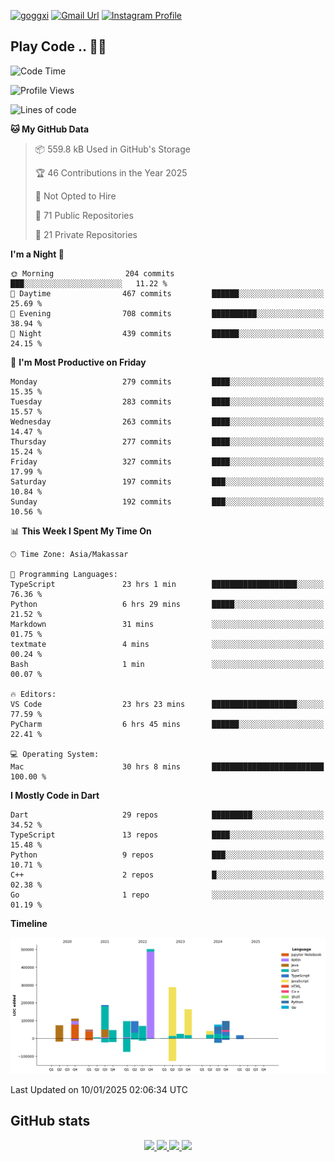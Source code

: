 [![goggxi](https://img.shields.io/badge/Portofolio-Goggxi-orange)](https://goggxi.github.io)
[![Gmail Url](https://img.shields.io/twitter/url?label=Goggxi@gmail.com&logo=gmail&style=social&url=http%3A%2F%2Fmailto%3Acontact.Goggxi@gmail.com)](mailto:Goggxi@gmail.com) [![Instagram Profile](https://img.shields.io/twitter/url?label=moh_rifkan&logo=instagram&style=social&url=https://www.instagram.com/moh_rifkan/)](https://www.instagram.com/moh_rifkan/)

## Play Code .. 💬🚀

<!-- [![Moh Rifkan GitHub stats](https://github-readme-stats.vercel.app/api?username=goggxi&count_private=true&show_icons=true&theme=dracula&custom_title=Goggxi%20Statistic%20🚀)](https://github.com/goggxi/goggxi)

[![Top Langs](https://github-readme-stats.vercel.app/api/top-langs/?username=goggxi&langs_count=8&layout=compact&show_icons=true&theme=dracula)](https://github.com/goggxi/goggxi) -->

<!--START_SECTION:waka-->
![Code Time](http://img.shields.io/badge/Code%20Time-3%2C914%20hrs%2022%20mins-blue)

![Profile Views](http://img.shields.io/badge/Profile%20Views-2-blue)

![Lines of code](https://img.shields.io/badge/From%20Hello%20World%20I%27ve%20Written-1.9%20million%20lines%20of%20code-blue)

**🐱 My GitHub Data** 

> 📦 559.8 kB Used in GitHub's Storage 
 > 
> 🏆 46 Contributions in the Year 2025
 > 
> 🚫 Not Opted to Hire
 > 
> 📜 71 Public Repositories 
 > 
> 🔑 21 Private Repositories 
 > 
**I'm a Night 🦉** 

```text
🌞 Morning                204 commits         ███░░░░░░░░░░░░░░░░░░░░░░   11.22 % 
🌆 Daytime                467 commits         ██████░░░░░░░░░░░░░░░░░░░   25.69 % 
🌃 Evening                708 commits         ██████████░░░░░░░░░░░░░░░   38.94 % 
🌙 Night                  439 commits         ██████░░░░░░░░░░░░░░░░░░░   24.15 % 
```
📅 **I'm Most Productive on Friday** 

```text
Monday                   279 commits         ████░░░░░░░░░░░░░░░░░░░░░   15.35 % 
Tuesday                  283 commits         ████░░░░░░░░░░░░░░░░░░░░░   15.57 % 
Wednesday                263 commits         ████░░░░░░░░░░░░░░░░░░░░░   14.47 % 
Thursday                 277 commits         ████░░░░░░░░░░░░░░░░░░░░░   15.24 % 
Friday                   327 commits         ████░░░░░░░░░░░░░░░░░░░░░   17.99 % 
Saturday                 197 commits         ███░░░░░░░░░░░░░░░░░░░░░░   10.84 % 
Sunday                   192 commits         ███░░░░░░░░░░░░░░░░░░░░░░   10.56 % 
```


📊 **This Week I Spent My Time On** 

```text
🕑︎ Time Zone: Asia/Makassar

💬 Programming Languages: 
TypeScript               23 hrs 1 min        ███████████████████░░░░░░   76.36 % 
Python                   6 hrs 29 mins       █████░░░░░░░░░░░░░░░░░░░░   21.52 % 
Markdown                 31 mins             ░░░░░░░░░░░░░░░░░░░░░░░░░   01.75 % 
textmate                 4 mins              ░░░░░░░░░░░░░░░░░░░░░░░░░   00.24 % 
Bash                     1 min               ░░░░░░░░░░░░░░░░░░░░░░░░░   00.07 % 

🔥 Editors: 
VS Code                  23 hrs 23 mins      ███████████████████░░░░░░   77.59 % 
PyCharm                  6 hrs 45 mins       ██████░░░░░░░░░░░░░░░░░░░   22.41 % 

💻 Operating System: 
Mac                      30 hrs 8 mins       █████████████████████████   100.00 % 
```

**I Mostly Code in Dart** 

```text
Dart                     29 repos            █████████░░░░░░░░░░░░░░░░   34.52 % 
TypeScript               13 repos            ████░░░░░░░░░░░░░░░░░░░░░   15.48 % 
Python                   9 repos             ███░░░░░░░░░░░░░░░░░░░░░░   10.71 % 
C++                      2 repos             █░░░░░░░░░░░░░░░░░░░░░░░░   02.38 % 
Go                       1 repo              ░░░░░░░░░░░░░░░░░░░░░░░░░   01.19 % 
```



**Timeline**

![Lines of Code chart](https://raw.githubusercontent.com/Goggxi/Goggxi/main/assets/bar_graph.png)


 Last Updated on 10/01/2025 02:06:34 UTC
<!--END_SECTION:waka-->

## GitHub stats

<p align="center">
  <a href="https://github.com/goggxi">
    <img src="http://github-profile-summary-cards.vercel.app/api/cards/profile-details?username=goggxi&theme=transparent" />
  </a>
  <a href="https://github.com/goggxi">
    <img src="https://github-readme-streak-stats.herokuapp.com/?user=goggxi&hide_border=true&card_width=338&theme=transparent" />
  </a>
  <a href="https://github.com/goggxi">
    <img src="http://github-profile-summary-cards.vercel.app/api/cards/stats?username=goggxi&theme=transparent" />
  </a>
  <a href="https://github.com/goggxi">
    <img src="https://github-readme-stats.vercel.app/api/top-langs/?username=goggxi&langs_count=10&exclude_repo=&hide=c,makefile,html,css,sass,nix,nunjucks,tsql,dockerfile,shell&card_width=699&hide_border=true&theme=transparent" />
  </a>
  <!-- <br/>
  <a href="https://github.com/goggxi">
    <img src="https://komarev.com/ghpvc/?username=goggxi&color=blue&style=flat" />
  </a> -->
</p>
